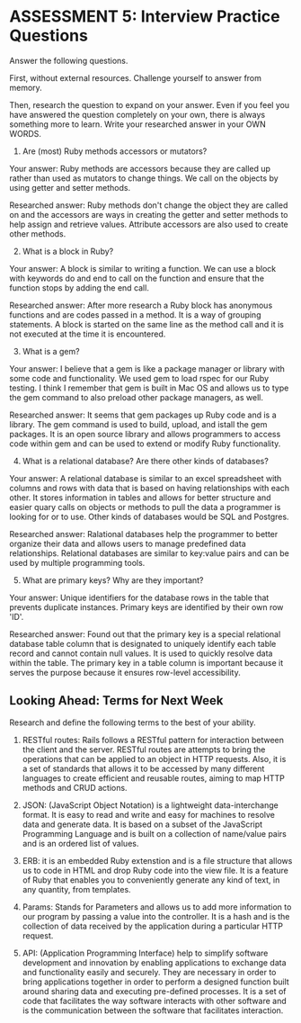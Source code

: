 # ASSESSMENT 5: Interview Practice Questions
Answer the following questions.

First, without external resources. Challenge yourself to answer from memory.

Then, research the question to expand on your answer. Even if you feel you have answered the question completely on your own, there is always something more to learn. Write your researched answer in your OWN WORDS.

1. Are (most) Ruby methods accessors or mutators?

  Your answer: Ruby methods are accessors because they are called up rather than used as mutators to change things.  We call on the objects by using getter and setter methods.

  Researched answer: Ruby methods don't change the object they are called on and the accessors are ways in creating the getter and setter methods to help assign and retrieve values. Attribute accessors are also used to create other methods.  



2. What is a block in Ruby?

  Your answer: A block is similar to writing a function.  We can use a block with keywords do and end to call on the function and ensure that the function stops by adding the end call.

  Researched answer: After more research a Ruby block has anonymous functions and are codes passed in a method. It is a way of grouping statements. A block is started on the same line as the method call and it is not executed at the time it is encountered.  



3. What is a gem?

  Your answer: I believe that a gem is like a package manager or library with some code and functionality.  We used gem to load rspec for our Ruby testing.  I think I remember that gem is built in Mac OS and allows us to type the gem command to also preload other package managers, as well.

  Researched answer: It seems that gem packages up Ruby code and is a library.  The gem command is used to build, upload, and istall the gem packages.  It is an open source library and allows programmers to access code within gem and can be used to extend or modify Ruby functionality.



4. What is a relational database? Are there other kinds of databases?

  Your answer: A relational database is similar to an excel spreadsheet with columns and rows with data that is based on having relationships with each other.  It stores information in tables and allows for better structure and easier quary calls on objects or methods to pull the data a programmer is looking for or to use. Other kinds of databases would be SQL and Postgres.

  Researched answer: Ralational databases help the programmer to better organize their data and allows users to manage predefined data relationships.  Relational databases are similar to key:value pairs and can be used by multiple programming tools.



5. What are primary keys? Why are they important?

  Your answer: Unique identifiers for the database rows in the table that prevents duplicate instances.  Primary keys are identified by their own row 'ID'.

  Researched answer: Found out that the primary key is a special relational database table column that is designated to uniquely identify each table record and cannot contain null values.  It is used to quickly resolve data within the table.  The primary key in a table column is important because it serves the purpose because it ensures row-level accessibility.



## Looking Ahead: Terms for Next Week
Research and define the following terms to the best of your ability.

1. RESTful routes: Rails follows a RESTful pattern for interaction between the client and the server. RESTful routes are attempts to bring the operations that can be applied to an object in HTTP requests.  Also, it is a set of standards that allows it to be accessed by many different languages to create efficient and reusable routes, aiming to map HTTP methods and CRUD actions.

2. JSON: (JavaScript Object Notation) is a lightweight data-interchange format.  It is easy to read and write and easy for machines to resolve data and generate data.  It is based on a subset of the JavaScript Programming Language and is built on  a collection of name/value pairs and is an ordered list of values.

3. ERB: it is an embedded Ruby extenstion and is a file structure that allows us to code in HTML and drop Ruby code into the view file. It is a feature of Ruby that enables you to conveniently generate any kind of text, in any quantity, from templates.

4. Params: Stands for Parameters and allows us to add more information to our program by passing a value into the controller. It is a hash and is the collection of data received by the application during a particular HTTP request.  

5. API: (Application Programming Interface) help to simplify software development and innovation by enabling applications to exchange data and functionality easily and securely. They are necessary in order to bring applications together in order to perform a designed function built around sharing data and executing pre-defined processes. It is a set of code that facilitates the way software interacts with other software and is the communication between the software that facilitates interaction.
